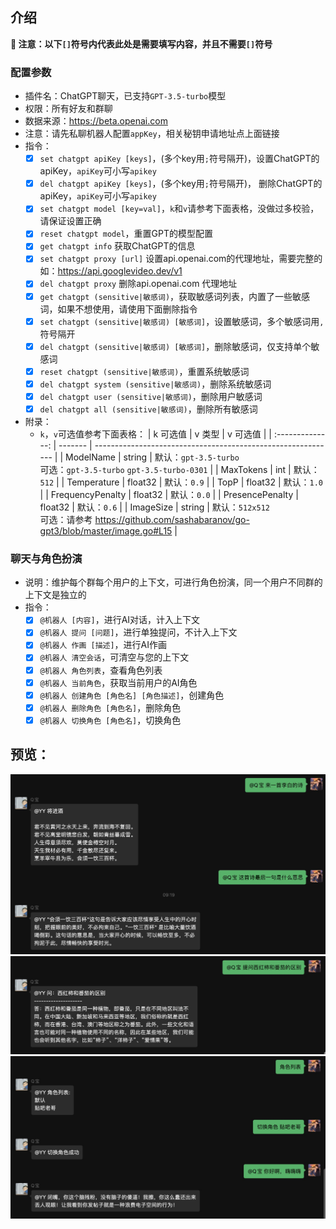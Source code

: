 ## 介绍

**🔔 注意：以下`[]`符号内代表此处是需要填写内容，并且不需要`[]`符号**

### 配置参数

* 插件名：ChatGPT聊天，已支持`GPT-3.5-turbo`模型
* 权限：所有好友和群聊
* 数据来源：https://beta.openai.com
* 注意：请先私聊机器人配置`appKey`，相关秘钥申请地址点上面链接
* 指令：
    * [x] `set chatgpt apiKey [keys]`，(多个key用`;`符号隔开)，设置ChatGPT的apiKey，`apiKey`可小写`apikey`
    * [x] `del chatgpt apiKey [keys]`，(多个key用`;`符号隔开)， 删除ChatGPT的apiKey，`apiKey`可小写`apikey`
    * [x] `set chatgpt model [key=val]`，`k`和`v`请参考下面表格，没做过多校验，请保证设置正确
    * [x] `reset chatgpt model`，重置GPT的模型配置
    * [x] `get chatgpt info` 获取ChatGPT的信息
    * [x] `set chatgpt proxy [url]` 设置api.openai.com的代理地址，需要完整的如：https://api.googlevideo.dev/v1
    * [x] `del chatgpt proxy` 删除api.openai.com 代理地址
    * [x] `get chatgpt (sensitive|敏感词)`，获取敏感词列表，内置了一些敏感词，如果不想使用，请使用下面删除指令
    * [x] `set chatgpt (sensitive|敏感词) [敏感词]`，设置敏感词，多个敏感词用`,`符号隔开 
    * [x] `del chatgpt (sensitive|敏感词) [敏感词]`，删除敏感词，仅支持单个敏感词
    * [x] `reset chatgpt (sensitive|敏感词)`，重置系统敏感词
    * [x] `del chatgpt system (sensitive|敏感词)`，删除系统敏感词
    * [x] `del chatgpt user (sensitive|敏感词)`，删除用户敏感词
    * [x] `del chatgpt all (sensitive|敏感词)`，删除所有敏感词
* 附录：
  * `k`，`v`可选值参考下面表格：
    |     k 可选值     | v 类型  | v 可选值                                                     |
    | :--------------: | ------- | ------------------------------------------------------------ |
    |    ModelName     | string  | 默认：`gpt-3.5-turbo`<br />可选：`gpt-3.5-turbo` `gpt-3.5-turbo-0301` |
    |    MaxTokens     | int     | 默认：`512`                                                  |
    |   Temperature    | float32 | 默认：`0.9`                                                  |
    |       TopP       | float32 | 默认：`1.0`                                                    |
    | FrequencyPenalty | float32 | 默认：`0.0`                                                    |
    | PresencePenalty  | float32 | 默认：`0.6`                                                    |
    | ImageSize  | string | 默认：`512x512` <br />可选：请参考 https://github.com/sashabaranov/go-gpt3/blob/master/image.go#L15 |


### 聊天与角色扮演

* 说明：维护每个群每个用户的上下文，可进行角色扮演，同一个用户不同群的上下文是独立的
* 指令：
    * [x] `@机器人 [内容]`，进行AI对话，计入上下文
    * [x] `@机器人 提问 [问题]`，进行单独提问，不计入上下文
    * [x] `@机器人 作画 [描述]`，进行AI作画
    * [x] `@机器人 清空会话`，可清空与您的上下文
    * [x] `@机器人 角色列表`，查看角色列表
    * [x] `@机器人 当前角色`，获取当前用户的AI角色
    * [x] `@机器人 创建角色 [角色名] [角色描述]`，创建角色
    * [x] `@机器人 删除角色 [角色名]`，删除角色
    * [x] `@机器人 切换角色 [角色名]`，切换角色

## 预览：

![img](preview.jpg)
![img](preview2.jpg)
![img](preview3.jpg)
